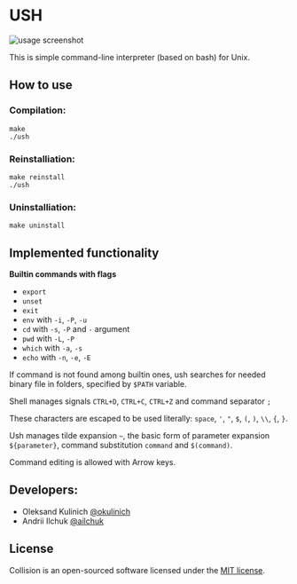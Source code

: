 # USH

![usage screenshot](https://github.com/okulinich/ush/blob/master/ush_usage.png?raw=true)

This is simple command-line interpreter (based on bash) for Unix.

## How to use

### Compilation:

```
make
./ush
```

### Reinstalliation:

```
make reinstall
./ush
```

### Uninstalliation:

```
make uninstall
```

## Implemented functionality

**Builtin commands with flags**
- `export`
- `unset`
- `exit`
- `env` with `-i`, `-P`, `-u`
- `cd`  with `-s`, `-P`  and `-` argument
- `pwd` with `-L`, `-P`
- `which` with `-a`, `-s`
- `echo` with `-n`, `-e`, `-E`

If command is not found among builtin ones, ush searches for
needed binary file in folders, specified by `$PATH` variable.

Shell manages signals `CTRL+D`, `CTRL+C`, `CTRL+Z`
and command separator `;`

These characters are escaped to be used literally:
`space`, `'`, `"`, `$`, `(`, `)`, `\\`, `{`, `}`.

Ush manages tilde expansion `~`, the basic form of parameter 
expansion `${parameter}`, command substitution ``command`` and `$(command)`.

Command editing is allowed with Arrow keys.

## Developers: 
- Oleksand Kulinich [@okulinich](https://github.com/okulinich)
- Andrii Ilchuk [@ailchuk](https://github.com/ailchuk)

## License

Collision is an open-sourced software licensed under the
[MIT license](LICENSE.md).
